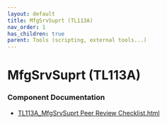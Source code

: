 ```yaml
---
layout: default
title: MfgSrvSuprt (TL113A)
nav_order: 1
has_children: true
parent: Tools (scripting, external tools...)
---
```

# MfgSrvSuprt (TL113A)
### Component Documentation

- [TL113A_MfgSrvSuprt Peer Review Checklist.html](doc/TL113A_MfgSrvSuprt%20Peer%20Review%20Checklist.html)

